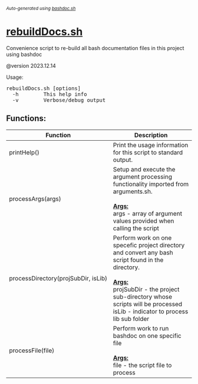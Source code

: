 <small><i>Auto-generated using [bashdoc.sh](https://github.com/alejandro-godinez/UsefulScripts/blob/trunk/bashdoc/bashdoc.sh)</i></small>
# [rebuildDocs.sh](../rebuildDocs.sh)

Convenience script to re-build all bash documentation files in this project using bashdoc

@version 2023.12.14

Usage:
<pre>
rebuildDocs.sh [options]
  -h        This help info
  -v        Verbose/debug output
</pre>


## Functions:
| Function | Description |
|----------|-------------|
| printHelp() | Print the usage information for this script to standard output.  |
| processArgs(args) | Setup and execute the argument processing functionality imported from arguments.sh.  <br><br><u><b>Args:</b></u><br>args - array of argument values provided when calling the script <br> |
| processDirectory(projSubDir,&nbsp;isLib) | Perform work on one specefic project directory and convert any bash script found in the directory.  <br><br><u><b>Args:</b></u><br>projSubDir - the project sub-directory whose scripts will be processed <br>isLib - indicator to process lib sub folder <br> |
| processFile(file) | Perform work to run bashdoc on one specific file  <br><br><u><b>Args:</b></u><br>file - the script file to process <br> |
